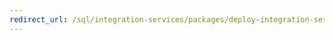 ```yaml
---
redirect_url: /sql/integration-services/packages/deploy-integration-services-ssis-projects-and-packages?view=sql-server-2014
---
```

